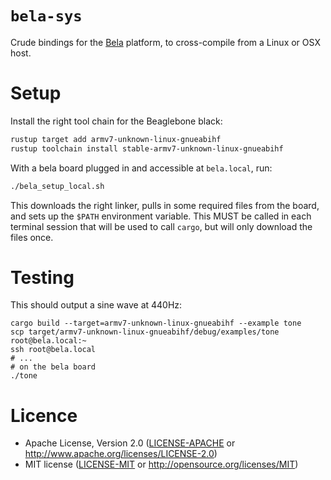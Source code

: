 # `bela-sys`

Crude bindings for the [Bela](https://bela.io) platform, to cross-compile from a
Linux or OSX host.

# Setup

Install the right tool chain for the Beaglebone black:

```sh
rustup target add armv7-unknown-linux-gnueabihf
rustup toolchain install stable-armv7-unknown-linux-gnueabihf
```

With a bela board plugged in and accessible at `bela.local`, run:

```sh
./bela_setup_local.sh
```

This downloads the right linker, pulls in some required files from the board,
and sets up the `$PATH` environment variable. This MUST be called in each
terminal session that will be used to call `cargo`, but will only download the
files once.

# Testing

This should output a sine wave at 440Hz:

```
cargo build --target=armv7-unknown-linux-gnueabihf --example tone
scp target/armv7-unknown-linux-gnueabihf/debug/examples/tone root@bela.local:~
ssh root@bela.local
# ...
# on the bela board
./tone
```

# Licence

* Apache License, Version 2.0 ([LICENSE-APACHE](LICENSE-APACHE) or http://www.apache.org/licenses/LICENSE-2.0)
* MIT license ([LICENSE-MIT](LICENSE-MIT) or http://opensource.org/licenses/MIT)

